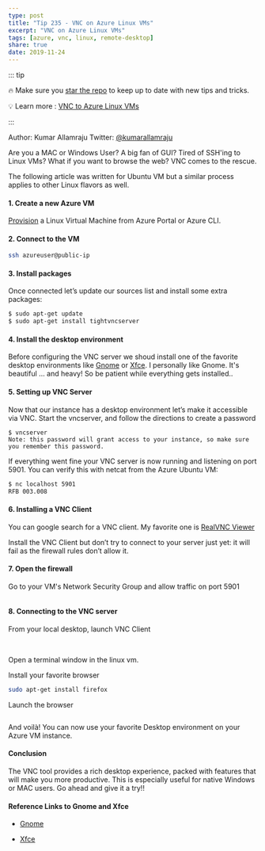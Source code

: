 ```yaml
---
type: post
title: "Tip 235 - VNC on Azure Linux VMs"
excerpt: "VNC on Azure Linux VMs"
tags: [azure, vnc, linux, remote-desktop]
share: true
date: 2019-11-24
---
```



::: tip 

:fire: Make sure you [star the repo](http://azuredev.tips?WT.mc_id=azure-azuredevtips-azureappsdev) to keep up to date with new tips and tricks.

:bulb: Learn more :  [VNC to Azure Linux VMs](https://www.realvnc.com/en/connect/download/viewer?WT.mc_id=docs-azuredevtips-azureappsdev)

:::

Author: Kumar Allamraju
Twitter: [@kumarallamraju](https://twitter.com/kumarallamraju)

Are you a MAC or Windows User? A big fan of GUI? Tired of SSH'ing to Linux VMs?  What if you want to browse the web? VNC comes to the rescue. 

The following article was written for Ubuntu VM but a similar process applies to other Linux flavors as well.

#### 1. Create a new Azure VM

[Provision](https://docs.microsoft.com/en-us/azure/virtual-machines/linux/quick-create-portal?WT.mc_id=docs-azuredevtips-azureappsdev) a Linux Virtual Machine from Azure Portal or Azure CLI. 

#### 2. Connect to the VM

```bash
ssh azureuser@public-ip
```

#### 3. Install packages

Once connected let’s update our sources list and install some extra packages:

```bash
$ sudo apt-get update
$ sudo apt-get install tightvncserver
```

#### 4. Install the desktop environment

Before configuring the VNC server we shoud install one of the favorite desktop environments like [Gnome](https://www.gnome.org/) or [Xfce](https://www.xfce.org/). I personally like Gnome. It's beautiful … and heavy! So be patient while everything gets installed.. 

#### 5. Setting up VNC Server

Now that our instance has a desktop environment let’s make it accessible via VNC. Start the vncserver, and follow the directions to create a password

```
$ vncserver
Note: this password will grant access to your instance, so make sure you remember this password.

```

If everything went fine your VNC server is now running and listening on port 5901. You can verify this with netcat from the Azure Ubuntu VM:

```bash
$ nc localhost 5901
RFB 003.008

```

#### 6. Installing a VNC Client
You can google search for a VNC client. My favorite one is [RealVNC Viewer](https://www.realvnc.com/en/connect/download/viewer/)

Install the VNC Client but don’t try to connect to your server just yet: it will fail as the firewall rules don’t allow it.

#### 7. Open the firewall
Go to your VM's Network Security Group and allow traffic on port 5901

<img :src="$withBase('/files/vnc-in-azure-linuxvms-file1.jpg')">


#### 8. Connecting to the VNC server

From your local desktop, launch VNC Client

<img :src="$withBase('/files/vnc-in-azure-linuxvms-file2.jpg')">

<img :src="$withBase('/files/vnc-in-azure-linuxvms-file3.jpg')">

Open a terminal window in the linux vm.

Install your favorite browser

```bash
sudo apt-get install firefox

```
Launch the browser


<img :src="$withBase('/files/vnc-in-azure-linuxvms-file4.jpg')">

And voilà! You can now use your favorite Desktop environment on your Azure VM instance.

#### Conclusion

The VNC tool provides a rich desktop experience, packed with features that will make you more productive. This is especially useful for native Windows or MAC users. Go ahead and give it a try!!

#### Reference Links to Gnome and Xfce

* [Gnome](https://www.gnome.org?WT.mc_id=docs-azuredevtips-azureappsdev)

* [Xfce](https://www.xfce.org?WT.mc_id=docs-azuredevtips-azureappsdev)











